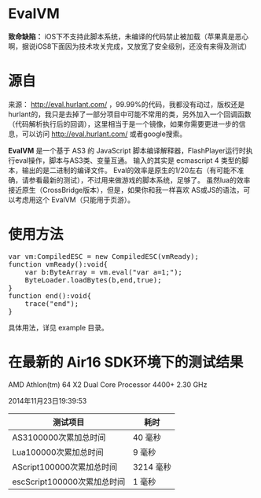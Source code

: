 EvalVM
======

**致命缺陷：** iOS下不支持此脚本系统，未编译的代码禁止被加载（苹果真是恶心啊，据说iOS8下面因为技术攻关完成，又放宽了安全级别，还没有来得及测试）


源自
==
来源： http://eval.hurlant.com/ ，99.99%的代码，我都没有动过，版权还是hurlant的，我只是去掉了一部分项目中可能不常用的类，另外加入一个回调函数（代码解析执行后的回调），这里相当于是一个镜像，如果你需要更进一步的信息，可以访问 http://eval.hurlant.com/ 或者google搜索。


<b>EvalVM</b> 是一个基于 AS3 的 JavaScript 脚本编译解释器，FlashPlayer运行时执行eval操作，脚本与AS3类、变量互通。
输入的其实是 ecmascript 4 类型的脚本，输出的是二进制的编译文件。
Eval的效率是原生的1/20左右（有可能不准确，请参看最新的测试），不过用来做游戏的脚本系统，足够了。
虽然lua的效率接近原生（CrossBridge版本），但是，如果你和我一样喜欢 AS或JS的语法，可以考虑用这个 EvalVM（只能用于页游）。


使用方法
==
<pre>
var vm:CompiledESC = new CompiledESC(vmReady);
function vmReady():void{
	var b:ByteArray = vm.eval("var a=1;");
	ByteLoader.loadBytes(b,end,true);
}
function end():void{
	trace("end");
}
</pre>
具体用法，详见 example 目录。

在最新的 Air16 SDK环境下的测试结果
===

AMD Athlon(tm) 64 X2 Dual Core Processor 4400+ 2.30 GHz

2014年11月23日19:39:53

测试项目 | 耗时
------ | ------- 
AS3100000次累加总时间 |  40 毫秒
Lua100000次累加总时间 |  9 毫秒
AScript100000次累加总时间 |  3214 毫秒
escScript100000次累加总时间 |  1 毫秒
